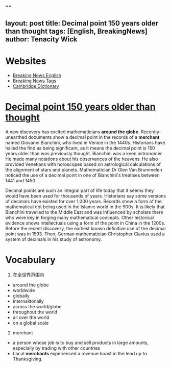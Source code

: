 --
-
layout: post
title: Decimal point 150 years older than thought 
tags: [English, BreakingNews]
author: Tenacity Wick
---

# Websites

- [Breaking News English](https://breakingnewsenglish.com/)
- [Breaking News Tags](https://zhouqiang19980220.github.io/tags/#books)
- [Cambridge Dictionary](https://dictionary.cambridge.org/)

# [Decimal point 150 years older than thought](https://breakingnewsenglish.com/2402/240226-decimal-point.html)

A new discovery has excited mathematicians **around the globe**. Recently-unearthed documents show a decimal point in the records of a **merchant** named Giovanni Bianchini, who lived in Venice in the 1440s. Historians have hailed the find as being significant, as it means the decimal point is 150 years older than was previously thought. Bianchini was a keen astronomer. He made many notations about his observances of the heavens. He also provided Venetians with horoscopes based on astrological calculations of the alignment of stars and planets. Mathematician Dr Glen Van Brummelen noticed the use of a decimal point in one of Bianchini's treatises between 1441 and 1450.

Decimal points are such an integral part of life today that it seems they would have been used for thousands of years. Historians say some versions of decimals have existed for over 1,000 years. Records show a form of the mathematical dot being used in the Islamic world in the 900s. It is likely that Bianchini travelled to the Middle East and was influenced by scholars there who were key in forging many mathematical concepts. Other historical evidence shows intellectuals using a form of the point in China in the 1200s. Before the recent discovery, the earliest known definitive use of the decimal point was in 1593. Then, German mathematician Christopher Clavius used a system of decimals in his study of astronomy.

# Vocabulary

1. 在全世界范围内
  - around the globe
  - worldwide
  - globally
  - internalitonally
  - across the world/globe
  - throughout the world
  - all over the world
  - on a global scale
2. merchant
  - a person whose job is to buy and sell products in large amounts, especially by trading with other countries
  - Local **merchants** experienced a revenue boost in the lead up to Thanksgiving.